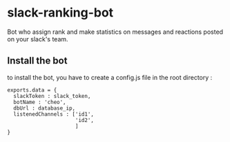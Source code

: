 # slack-ranking-bot
Bot who assign rank and make statistics on messages and reactions posted on your slack's team.

## Install the bot

to install the bot, you have to create a config.js file in the root directory :
```
exports.data = {
  slackToken : slack_token,
  botName : 'cheo',
  dbUrl : database_ip,
  listenedChannels : ['id1',
                      'id2',
                      ]
}
```
